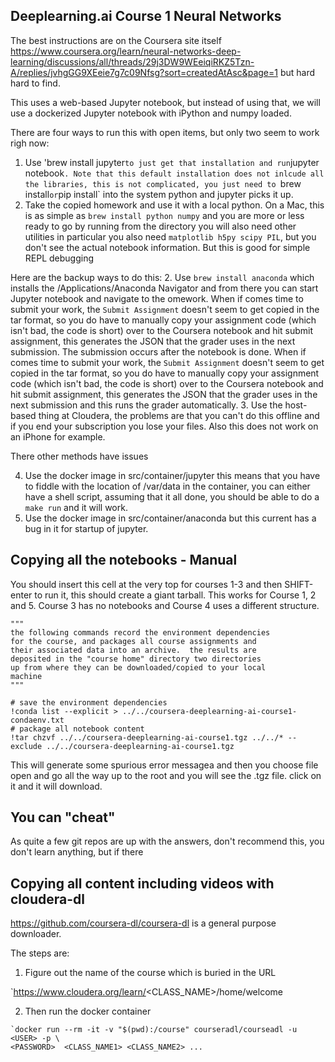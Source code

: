 ## Deeplearning.ai Course 1 Neural Networks

The best instructions are on the Coursera site itself
https://www.coursera.org/learn/neural-networks-deep-learning/discussions/all/threads/29j3DW9WEeiqiRKZ5Tzn-A/replies/jvhgGG9XEeie7g7c09Nfsg?sort=createdAtAsc&page=1
but hard hard to find.

This uses a web-based Jupyter notebook, but instead of using that, we will use a
dockerized Jupyter notebook with iPython and numpy loaded.

There are four ways to run this with open items, but only two seem to work righ
now:
1. Use 'brew install jupyter` to just get that installation and run `jupyter
   notebook`. Note that this default installation does not inlcude all the
libraries, this is not complicated, you just need to `brew install` or `pip
install` into the system python and jupyter picks it up.
1. Take the copied homework and use it with a local python. On a Mac, this is as
   simple as `brew install python numpy` and you are more or less ready to go by
running from the directory you will also need other utilities in particular you
also need `matplotlib h5py scipy PIL`, but you don't see the actual notebook
information. But this is good for simple REPL debugging

Here are the backup ways to do this:
2. Use `brew install anaconda` which installs the /Applications/Anaconda
   Navigator and from there you can start Jupyter notebook and navigate to the
omework. When if comes time to submit your work, the `Submit Assignment` doesn't
seem to get copied in the tar format, so you do have to manually copy your
assignment code (which isn't bad, the code is short) over to the Coursera
notebook and hit submit assignment, this generates the JSON that the grader uses
in the next submission. The submission occurs after the notebook is done. When
if comes time to submit your work, the `Submit Assignment` doesn't seem to get
copied in the tar format, so you do have to manually copy your assignment code
(which isn't bad, the code is short) over to the Coursera notebook and hit
submit assignment, this generates the JSON that the grader uses in the next
submission and this runs the grader automatically.
3. Use the host-based thing at Cloudera, the problems are that you can't do this
   offline and if you end your subscription you lose your files. Also this does
not work on an iPhone for example.

There other methods have issues

4. Use the docker image in src/container/jupyter this means that you have to
   fiddle with the location of /var/data in the container, you can either have a
shell script, assuming that it all done, you should be able to do a `make run`
and it will work.
5. Use the docker image in src/container/anaconda but this current has a bug in
   it for startup of jupyter.

## Copying all the notebooks - Manual

You should insert this cell at the very top for courses 1-3 and then SHIFT-enter
to run it, this should create a giant tarball. This works for Course 1, 2 and 5.
Course 3 has no notebooks and Course 4 uses a different structure.

```
"""
the following commands record the environment dependencies
for the course, and packages all course assignments and
their associated data into an archive.  the results are
deposited in the "course home" directory two directories
up from where they can be downloaded/copied to your local
machine
"""

# save the environment dependencies
!conda list --explicit > ../../coursera-deeplearning-ai-course1-condaenv.txt
# package all notebook content
!tar chzvf ../../coursera-deeplearning-ai-course1.tgz ../../* --exclude ../../coursera-deeplearning-ai-course1.tgz
```

This will generate some spurious error messagea and then you choose file open
and go all the way up to the root and you will see the .tgz file. click on it
and it will download.

## You can "cheat"

As quite a few git repos are up with the answers, don't recommend this, you
don't learn anything, but if there

## Copying all content including videos with cloudera-dl

https://github.com/coursera-dl/coursera-dl is a general purpose downloader.

The steps are:

1. Figure out the name of the course which is buried in the URL

`https://www.cloudera.org/learn/<CLASS_NAME>/home/welcome

2. Then run the docker container

```
`docker run --rm -it -v "$(pwd):/course" courseradl/courseadl -u <USER> -p \
<PASSWORD>  <CLASS_NAME1> <CLASS_NAME2> ...
```
